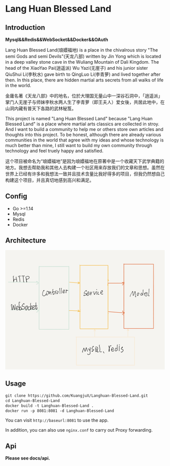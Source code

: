 # Lang Huan Blessed Land

## Introduction

**Mysql&&Redis&&WebSocket&&Docker&&OAuth**

Lang Huan Blessed Land(琅嬛福地) is a place in the chivalrous story  "The semi Gods and semi Devils"(天龙八部) written by Jin Yong which is located in a deep valley stone cave in the Wuliang Mountain of Dali Kingdom.  The head of the XiaoYao Pai(逍遥派) Wu Yazi(无崖子) and his junior sister QiuShui Li(李秋水) gave birth to QingLuo Li(李青萝) and lived together after then. In this place, there are hidden martial arts secrets from all walks of life in the world.

金庸名著《天龙八部》中的地名，位於大理国无量山中一深谷石洞中，「逍遥派」掌门人无崖子与师妹李秋水两人生了李青萝（即王夫人）爱女後，共居此地中，在山洞内藏有普天下各路的武林秘笈。

This project is named "Lang Huan Blessed Land" because "Lang Huan Blessed Land" is a place where martial arts classics are collected in stroy. And I want to build a community to help me or others store own articles and thoughts into this project. To be honest, although there are already various communities in the world that agree with my ideas and whose technology is much better than mine, I still want to build my own community through technology and feel truely happy and satisfied.

这个项目被命名为“琅嬛福地”是因为琅嬛福地在原著中是一个收藏天下武学典籍的地方。我想去帮助我和其他人去构建一个社区用来存放我们的文章和思想。虽然在世界上已经有许多和我想法一致并且技术含量比我好得多的项目，但我仍然想自己构建这个项目，并且真切地感到高兴和满足。

## Config

- Go  >=1.14
- Mysql
- Redis
- Docker

## Architecture

![](/docs/static-files/Architecture.png)

## Usage

```
git clone https://github.com/KuangjuX/Langhuan-Blessed-Land.git
cd Langhuan-Blessed-Land
docker build -t Langhuan-Blessed-Land .
docker run -p 8081:8081 -d Langhuan-Blessed-Land
```

You can visit `http://baseurl:8081` to use the app.

In addition, you can also use `nginx.conf` to carry out Proxy forwarding.

## Api

**Please see docs/api.**